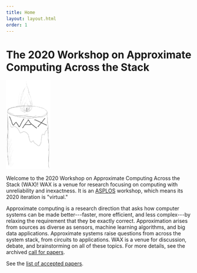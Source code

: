 ```yaml
---
title: Home
layout: layout.html
order: 1
---
```

# The 2020 Workshop on Approximate Computing Across the Stack

<img src="waxlogo500.jpg" style="max-width: 120px;" class="illus">

Welcome to the 2020 Workshop on Approximate Computing Across the Stack (WAX)! WAX is a venue for research focusing on computing with unreliability and inexactness.
It is an [ASPLOS][] workshop, which means its 2020 iteration is "virtual."

Approximate computing is a research direction that asks how computer systems can be made better---faster, more efficient, and less complex---by relaxing the requirement that they be exactly correct. Approximation arises from sources as diverse as sensors, machine learning algorithms, and big data applications. Approximate systems raise questions from across the system stack, from circuits to applications. WAX is a venue for discussion, debate, and brainstorming on all of these topics. 
For more details, see the archived [call for papers][cfp].

See the [list of accepted papers][papers].

[cfp]: cfp.html
[asplos]: https://asplos-conference.org
[papers]: papers.html

